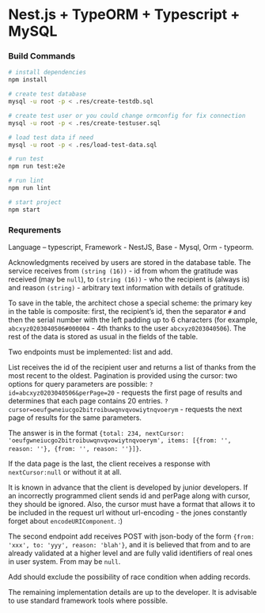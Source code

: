 # Nest.js + TypeORM + Typescript + MySQL

### Build Commands

``` bash
# install dependencies
npm install

# create test database
mysql -u root -p < .res/create-testdb.sql

# create test user or you could change ormconfig for fix connection
mysql -u root -p < .res/create-testuser.sql

# load test data if need
mysql -u root -p < .res/load-test-data.sql

# run test
npm run test:e2e

# run lint
npm run lint

# start project
npm start
```

### Requrements

Language – typescript,
Framework - NestJS,
Base - Mysql,
Orm - typeorm.

Acknowledgments received by users are stored in the database table. The service receives from `(string (16))` - id from whom the gratitude was received (may be `null`), to `(string (16))` - who the recipient is (always is) and reason `(string)` - arbitrary text information with details of gratitude.

To save in the table, the architect chose a special scheme: the primary key in the table is composite: first, the recipient’s id, then the separator `#` and then the serial number with the left padding up to 6 characters (for example, `abcxyz0203040506#000004` - 4th thanks to the user `abcxyz0203040506`). The rest of the data is stored as usual in the fields of the table.

Two endpoints must be implemented: list and add.

List receives the id of the recipient user and returns a list of thanks from the most recent to the oldest. Pagination is provided using the cursor: two options for query parameters are possible:
`?id=abcxyz0203040506&perPage=20` - requests the first page of results and determines that each page contains 20 entries.
`?cursor=oeufgwneiucgo2bitroibuwqnvqvowiytnqvoerym` - requests the next page of results for the same parameters.

The answer is in the format `{total: 234, nextCursor: 'oeufgwneiucgo2bitroibuwqnvqvowiytnqvoerym', items: [{from: '', reason: ''}, {from: '', reason: ''}]}`.

If the data page is the last, the client receives a response with `nextCursor:null` or without it at all.

It is known in advance that the client is developed by junior developers. If an incorrectly programmed client sends id and perPage along with cursor, they should be ignored. Also, the cursor must have a format that allows it to be included in the request url without url-encoding - the jones constantly forget about `encodeURIComponent`. :)

The second endpoint add receives POST with json-body of the form `{from: 'xxx', to: 'yyy', reason: 'blah'}`, and it is believed that from and to are already validated at a higher level and are fully valid identifiers of real ones in user system. From may be `null`.

Add should exclude the possibility of race condition when adding records.

The remaining implementation details are up to the developer. It is advisable to use standard framework tools where possible.
